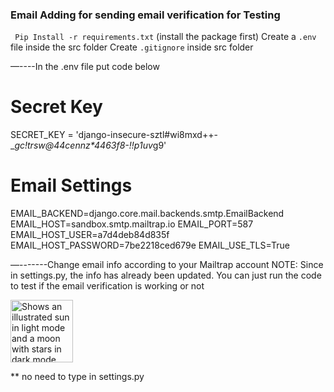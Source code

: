 ### Email Adding for sending email verification for Testing
`
Pip Install -r requirements.txt` (install the package first)
Create a `.env`  file inside the src folder
Create `.gitignore` inside src folder


—----In the .env file put code below
# Secret Key
SECRET_KEY = 'django-insecure-sztl#wi8mxd++-__gc!trsw@44cennz*4463f8-!!p_*1uv*g9'
# Email Settings
EMAIL_BACKEND=django.core.mail.backends.smtp.EmailBackend
EMAIL_HOST=sandbox.smtp.mailtrap.io
EMAIL_PORT=587
EMAIL_HOST_USER=a7d4deb84d835f
EMAIL_HOST_PASSWORD=7be2218ced679e
EMAIL_USE_TLS=True


—-------Change email info according to your Mailtrap account
NOTE: Since in settings.py, the info has already been updated. You can just run the code to test if the email verification is working or not 

<picture>
  <img alt="Shows an illustrated sun in light mode and a moon with stars in dark mode." src="[https://github.com/CADT-CAPSTONE-PROJECTS-I/CAPPLY-/assets/112000019/f984ad3a-c553-46c0-bbe5-ef8058601d7f]" width="100">
</picture>

** no need to type in settings.py
